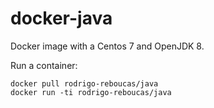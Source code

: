 # docker-java

Docker image with a Centos 7 and OpenJDK 8.

Run a container:

```
docker pull rodrigo-reboucas/java
docker run -ti rodrigo-reboucas/java
```
